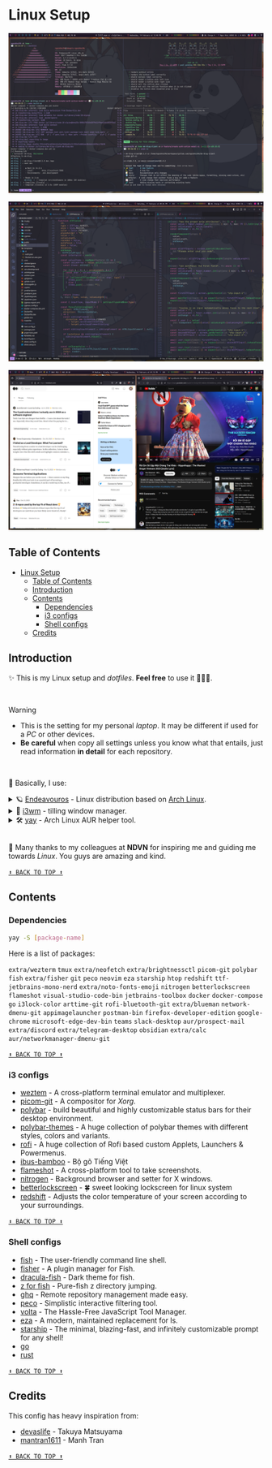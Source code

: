 # Linux Setup

![desktop screenshot](./images/desktop-screenshot-01.png)

![desktop screenshot](./images/desktop-screenshot-02.png)

![desktop screenshot](./images/desktop-screenshot-03.png)

## Table of Contents

- [Linux Setup](#linux-setup)
  - [Table of Contents](#table-of-contents)
  - [Introduction](#introduction)
  - [Contents](#contents)
    - [Dependencies](#dependencies)
    - [i3 configs](#i3-configs)
    - [Shell configs](#shell-configs)
  - [Credits](#credits)

## Introduction

✨ This is my Linux setup and _dotfiles_. **Feel free** to use it 🚀🚀🚀.

<br>

> [!WARNING]
>
> - This is the setting for my personal _laptop_. It may be different if used for a _PC_ or other devices.
> - **Be careful** when copy all settings unless you know what that entails, just read information **in detail** for each repository.

<br>

📝 Basically, I use:

<details>
  <summary>🪐 <a href="https://endeavouros.com">Endeavouros</a> - Linux distribution based on <a href="https://archlinux.org">Arch Linux</a>.
  </summary>

- Download ISO file on [link](https://endeavouros.com/#Download) based on area.
- Dual boots with [Ventoy](https://github.com/ventoy/Ventoy).
  ![Desktop screenshot](./images/ventoy-disk-screenshot.png)

</details>

<details>
  <summary>
    🤯 <a href="https://i3wm.org">i3wm</a> - tilling window manager.
  </summary>

- I love using i3 because it helps me increase my work efficiency and experience. Just press any keys to control instead of using my mouse.
- Here is an default key binding. Follow more with [user guide](https://i3wm.org/docs/userguide.html).
  ![desktop screenshot](./images/i3wm-intro-screenshot.png)

</details>

<details>
  <summary>
  🛠️ <a href="https://github.com/Jguer/yay">yay</a> - Arch Linux AUR helper tool.
  </summary>

- With _yay_ you can easily install, update and manage your packages.
- Here is an example when using _yay_ to install VS Code.
  ![Desktop screenshot](./images/yay-install-screenshot.png)

</details>

<br />

🥳 Many thanks to my colleagues at **NDVN** for inspiring me and guiding me towards _Linux_. You guys are amazing and kind.

[`⬆ BACK TO TOP ⬆`](#table-of-contents)

## Contents

### Dependencies

```bash
yay -S [package-name]
```

Here is a list of packages:

`extra/wezterm` `tmux` `extra/neofetch` `extra/brightnessctl` `picom-git` `polybar` `fish` `extra/fisher` `git` `peco` `neovim` `eza` `starship` `htop` `redshift` `ttf-jetbrains-mono-nerd` `extra/noto-fonts-emoji` `nitrogen` `betterlockscreen` `flameshot` `visual-studio-code-bin` `jetbrains-toolbox` `docker` `docker-compose` `go` `i3lock-color` `arttime-git` `rofi-bluetooth-git` `extra/blueman` `network-dmenu-git` `appimagelauncher` `postman-bin` `firefox-developer-edition` `google-chrome` `microsoft-edge-dev-bin` `teams` `slack-desktop` `aur/prospect-mail` `extra/discord` `extra/telegram-desktop` `obsidian` `extra/calc` `aur/networkmanager-dmenu-git`

[`⬆ BACK TO TOP ⬆`](#table-of-contents)

### i3 configs

- [weztem](https://wezfurlong.org/wezterm/index.html) - A cross-platform terminal emulator and multiplexer.
- [picom-git](https://wiki.archlinux.org/title/Picom) - A compositor for _Xorg_.
- [polybar](https://github.com/polybar/polybar) - build beautiful and highly customizable status bars for their desktop environment.
- [polybar-themes](https://github.com/adi1090x/polybar-themes) - A huge collection of polybar themes with different styles, colors and variants.
- [rofi](https://github.com/adi1090x/rofi) - A huge collection of Rofi based custom Applets, Launchers & Powermenus.
- [ibus-bamboo](https://github.com/BambooEngine/ibus-bamboo) - Bộ gõ Tiếng Việt
- [flameshot](https://flameshot.org/) - A cross-platform tool to take screenshots.
- [nitrogen](https://github.com/l3ib/nitrogen/) - Background browser and setter for X windows.
- [betterlockscreen](https://github.com/betterlockscreen/betterlockscreen) - 🍀 sweet looking lockscreen for linux system
- [redshift](https://github.com/jonls/redshift) - Adjusts the color temperature of your screen according to your surroundings.

[`⬆ BACK TO TOP ⬆`](#table-of-contents)

### Shell configs

- [fish](https://github.com/fish-shell/fish-shell) - The user-friendly command line shell.
- [fisher](https://github.com/jorgebucaran/fisher) - A plugin manager for Fish.
- [dracula-fish](https://github.com/dracula/fish) - Dark theme for fish.
- [z for fish](https://github.com/jethrokuan/z) - Pure-fish z directory jumping.
- [ghq](https://github.com/x-motemen/ghq) - Remote repository management made easy.
- [peco](https://github.com/peco/peco) - Simplistic interactive filtering tool.
- [volta](https://volta.sh/) - The Hassle-Free JavaScript Tool Manager.
- [eza](https://github.com/eza-community/eza) - A modern, maintained replacement for ls.
- [starship](https://starship.rs/) - The minimal, blazing-fast, and infinitely customizable prompt for any shell!
- [go](https://go.dev/)
- [rust](https://www.rust-lang.org/)

[`⬆ BACK TO TOP ⬆`](#table-of-contents)

## Credits

This config has heavy inspiration from:

- [devaslife](https://github.com/craftzdog/dotfiles-public) - Takuya Matsuyama
- [mantran1611](https://github.com/manhtran1611/dotfiles) - Manh Tran

[`⬆ BACK TO TOP ⬆`](#table-of-contents)
